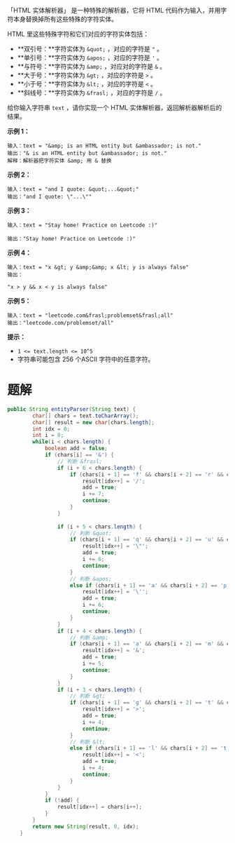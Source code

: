 「HTML 实体解析器」 是一种特殊的解析器，它将 HTML 代码作为输入，并用字符本身替换掉所有这些特殊的字符实体。

HTML 里这些特殊字符和它们对应的字符实体包括：

- **双引号：**字符实体为 `&quot;` ，对应的字符是 `"` 。
- **单引号：**字符实体为 `&apos;` ，对应的字符是 `'` 。
- **与符号：**字符实体为 `&amp;` ，对应对的字符是 `&` 。
- **大于号：**字符实体为 `&gt;` ，对应的字符是 `>` 。
- **小于号：**字符实体为 `&lt;` ，对应的字符是 `<` 。
- **斜线号：**字符实体为 `&frasl;` ，对应的字符是 `/` 。

给你输入字符串 `text` ，请你实现一个 HTML 实体解析器，返回解析器解析后的结果。

 **示例 1：**

```
输入：text = "&amp; is an HTML entity but &ambassador; is not."
输出："& is an HTML entity but &ambassador; is not."
解释：解析器把字符实体 &amp; 用 & 替换
```

**示例 2：**

```
输入：text = "and I quote: &quot;...&quot;"
输出："and I quote: \"...\""
```

**示例 3：**

```
输入：text = "Stay home! Practice on Leetcode :)"
```

```
输出："Stay home! Practice on Leetcode :)"
```

**示例 4：**

```
输入：text = "x &gt; y &amp;&amp; x &lt; y is always false"
输出：
```

```
"x > y && x < y is always false"
```

**示例 5：**

```
输入：text = "leetcode.com&frasl;problemset&frasl;all"
输出："leetcode.com/problemset/all"
```

**提示：**

- `1 <= text.length <= 10^5`
- 字符串可能包含 256 个ASCII 字符中的任意字符。

# 题解

```java
public String entityParser(String text) {
        char[] chars = text.toCharArray();
        char[] result = new char[chars.length];
        int idx = 0;
        int i = 0;
        while(i < chars.length) {
            boolean add = false;
            if (chars[i] == '&') {
                // 判断 &frasl;
                if (i + 6 < chars.length) {
                    if (chars[i + 1] == 'f' && chars[i + 2] == 'r' && chars[i + 3] == 'a' && chars[i + 4] == 's' && chars[i + 5] == 'l' && chars[i + 6] == ';') {
                        result[idx++] = '/';
                        add = true;
                        i += 7;
                        continue;
                    }
                }
                
                if (i + 5 < chars.length) {
                    // 判断 &quot;
                    if (chars[i + 1] == 'q' && chars[i + 2] == 'u' && chars[i + 3] == 'o' && chars[i + 4] == 't' && chars[i + 5] == ';') {
                        result[idx++] = '\"';
                        add = true;
                        i += 6;
                        continue;
                    }
                    // 判断 &apos;
                    else if (chars[i + 1] == 'a' && chars[i + 2] == 'p' && chars[i + 3] == 'o' && chars[i + 4] == 's' && chars[i + 5] == ';') {
                        result[idx++] = '\'';
                        add = true;
                        i += 6;
                        continue;
                    }
                }
                if (i + 4 < chars.length) {
                    // 判断 &amp;
                    if (chars[i + 1] == 'a' && chars[i + 2] == 'm' && chars[i + 3] == 'p' && chars[i + 4] == ';') {
                        result[idx++] = '&';
                        add = true;
                        i += 5;
                        continue;
                    }
                }
                if (i + 3 < chars.length) {
                    // 判断 &gt;
                    if (chars[i + 1] == 'g' && chars[i + 2] == 't' && chars[i + 3] == ';') {
                        result[idx++] = '>';
                        add = true;
                        i += 4;
                        continue;
                    }
                    // 判断 &lt;
                    else if (chars[i + 1] == 'l' && chars[i + 2] == 't' && chars[i + 3] == ';') {
                        result[idx++] = '<';
                        add = true;
                        i += 4;
                        continue;
                    }
                }
            }
            if (!add) {
                result[idx++] = chars[i++];
            }
        }
        return new String(result, 0, idx);
    }

```

